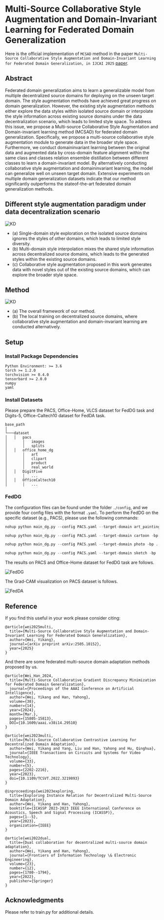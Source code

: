 # Multi-Source Collaborative Style Augmentation and Domain-Invariant Learning for Federated Domain Generalization
Here is the official implementation of `MCSAD` method in the paper `Multi-Source Collaborative Style Augmentation and Domain-Invariant Learning for Federated Domain Generalization, in IJCAI 2025` [paper](https://www.arxiv.org/abs/2505.10152).

## Abstract
Federated domain generalization aims to learn a generalizable model from multiple decentralized source domains for deploying on the unseen target domain. The style augmentation methods have achieved great progress on domain generalization. However, the existing style augmentation methods either explore the data styles within isolated source domain or interpolate the style information across existing source domains under the data decentralization scenario, which leads to limited style space. To address this issue, we propose a Multi-source Collaborative Style Augmentation and Domain-invariant learning method (MCSAD) for federated domain generalization. Specifically, we propose a multi-source collaborative style augmentation module to generate data in the broader style space. Furthermore, we conduct domaininvariant learning between the original data and augmented data by cross-domain feature alignment within the same class and classes relation ensemble distillation between different classes to learn a domain-invariant model. By alternatively conducting collaborative style augmentation and domaininvariant learning, the model can generalize well on unseen target domain. Extensive experiments on multiple domain generalization datasets indicate that our method significantly outperforms the stateof-the-art federated domain generalization methods.

## Different style augmentation paradigm under data decentralization scenario

  ![KD](./images/fig1.png)

* (a) Single-domain style exploration on the isolated source domains ignores the styles of other domains, which leads to limited style diversity.
* (b) Multi-domain style interpolation mixes the shared style information across decentralized source domains, which leads to the generated styles within the existing source domains.
* (c) Collaborative style augmentation proposed in this work generates data with novel styles out of the existing source domains, which can explore the broader style space.

## Method

  ![KD](./images/framework.png)

* (a) The overall framework of our method. 
* (b) The local training on decentralized source domains, where collaborative style augmentation and domain-invariant learning are conducted alternatively.

## Setup
### Install Package Dependencies
```
Python Environment: >= 3.6
torch >= 1.2.0
torchvision >= 0.4.0
tensorbard >= 2.0.0
numpy
yaml
```
### Install Datasets
Please prepare the PACS, Office-Home, VLCS dataset for FedDG task and Digits-5, Office-Caltech10 dataset for FedDA task.
```
base_path
│       
└───dataset
│   │   pacs
│       │   images
│       │   splits
│   │   office_home_dg
│       │   art
│       │   clipart
│       │   product
│       │   real_world
│   │   DigitFive
│       │   ...
│   │   OfficeCaltech10
│       │   ...
```


### FedDG
The configuration files can be found under the folder  `./config`, and we provide four config files with the format `.yaml`. To perform the FedDG on the specific dataset (e.g., PACS), please use the following commands:

```python
nohup python main_dg.py --config PACS.yaml --target-domain art_painting -bp ../ --lr_adv 2.0 --con 0.0 --cdrm 0.0 --seed 2 --wandb 0 --gpu 3 > ./log/pacs_res18_adv_lr2_SupCon0_cdrm0_art_painting_seed2_avgcls.txt 2>&1 &

nohup python main_dg.py --config PACS.yaml --target-domain cartoon -bp ../ --lr_adv 2.0 --con 0.0 --cdrm 0.0 --seed 2 --wandb 0 --gpu 4 > ./log/pacs_res18_adv_lr2_SupCon0_cdrm0_cartoon_seed2_avgcls.txt 2>&1 &

nohup python main_dg.py --config PACS.yaml --target-domain photo -bp ../ --lr_adv 2.0 --con 0.0 --cdrm 0.0 --seed 2 --wandb 0 --gpu 5 > ./log/pacs_res18_adv_lr2_SupCon0_cdrm0_photo_seed2_avgcls.txt 2>&1 &

nohup python main_dg.py --config PACS.yaml --target-domain sketch -bp ../ --lr_adv 2.0 --con 0.0 --cdrm 0.0 --seed 2 --wandb 0 --gpu 6 > ./log/pacs_res18_adv_lr2_SupCon0_cdrm0_sketch_seed2_avgcls.txt 2>&1 &
```


The results on PACS and Office-Home dataset for FedDG task are follows.

  ![FedDG](./images/results.png)

The Grad-CAM visualization on PACS dataset is follows.

  ![FedDA](./images/fig5.png)

## Reference

If you find this useful in your work please consider citing:
```
@article{wei2025multi,
  title={Multi-Source Collaborative Style Augmentation and Domain-Invariant Learning for Federated Domain Generalization},
  author={Wei, Yikang},
  journal={arXiv preprint arXiv:2505.10152},
  year={2025}
}
```

And there are some federated multi-source domain adaptation methods proposed by us.
```
@article{Wei_Han_2024, 
  title={Multi-Source Collaborative Gradient Discrepancy Minimization for Federated Domain Generalization},
  journal={Proceedings of the AAAI Conference on Artificial Intelligence}, 
  author={Wei, Yikang and Han, Yahong}, 
  volume={38}, 
  number={14}, 
  year={2024}, 
  month={Mar.}, 
  pages={15805-15813},
  DOI={10.1609/aaai.v38i14.29510} 
}

@article{wei2023multi,
  title={Multi-Source Collaborative Contrastive Learning for Decentralized Domain Adaptation}, 
  author={Wei, Yikang and Yang, Liu and Han, Yahong and Hu, Qinghua},
  journal={IEEE Transactions on Circuits and Systems for Video Technology}, 
  volume={33},
  number={5},
  pages={2202-2216},
  year={2023},
  doi={10.1109/TCSVT.2022.3219893}
}

@inproceedings{wei2023exploring,
  title={Exploring Instance Relation for Decentralized Multi-Source Domain Adaptation},
  author={Wei, Yikang and Han, Yahong},
  booktitle={ICASSP 2023-2023 IEEE International Conference on Acoustics, Speech and Signal Processing (ICASSP)},
  pages={1--5},
  year={2023},
  organization={IEEE}
}

@article{wei2022dual,
  title={Dual collaboration for decentralized multi-source domain adaptation},
  author={Wei, Yikang and Han, Yahong},
  journal={Frontiers of Information Technology \& Electronic Engineering},
  volume={23},
  number={12},
  pages={1780--1794},
  year={2022},
  publisher={Springer}
}
```

## Acknowledgments
Please refer to train.py for additional details.
